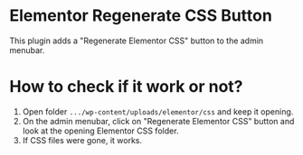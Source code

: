 # Elementor Regenerate CSS Button
This plugin adds a "Regenerate Elementor CSS" button to the admin menubar.

# How to check if it work or not?

1. Open folder `.../wp-content/uploads/elementor/css` and keep it opening.
2. On the admin menubar, click on "Regenerate Elementor CSS" button and look at the opening Elementor CSS folder.
3. If CSS files were gone, it works.
